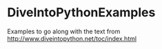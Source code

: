 # DiveIntoPythonExamples
Examples to go along with the text from http://www.diveintopython.net/toc/index.html
